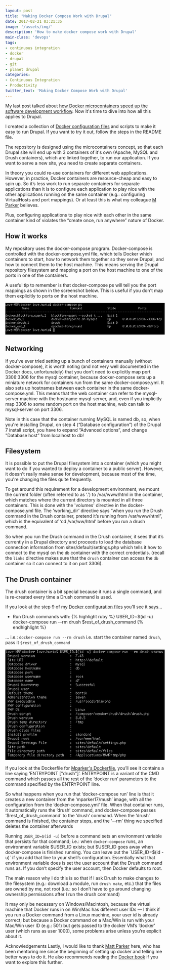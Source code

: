 ```yaml
---
layout: post
title: "Making Docker Compose Work with Drupal"
date: 2017-02-21 03:21:35
image: '/assets/img/'
description: 'How to make docker compose work with Drupal'
main-class: 'devops'
tags:
- continuous integration
- docker
- drupal
- git
- planet drupal
categories:
- Continuous Integration
- Productivity
twitter_text: 'Making Docker Compose Work with Drupal'
---
```


My last post talked about [how Docker microcontainers speed up the software development workflow][docker-architecture-blog]. Now it's time to dive into how all this applies to Drupal.

I created a collection of [Docker configuration files][docker-git-repo] and scripts to make it easy to run Drupal. If you want to try it out, follow the steps in the README file.

The repository is designed using the microcontainers concept, so that each Drupal site will end up with 3 containers of it's own (Apache, MySQL and Drush containers), which are linked together, to run our application. If you want to serve a new site, you need to create separate containers.

In theory you could re-use containers for different web applications. However, in practice, Docker containers are resource-cheap and easy to spin up. So it’s less work to run separate containers for separate applications than it is to configure each application to play nice with the other applications running on the same container (e.g.: configuring VirtualHosts and port mappings). Or at least this is what my colleague [M Parker][mparker-link] believes.

Plus, configuring applications to play nice with each other in the same container kind of violates the “create once, run anywhere” nature of Docker.

## How it works
My repository uses the docker-compose program. Docker-compose is controlled with the docker-compose.yml file, which tells Docker which containers to start, how to network them together so they serve Drupal, and how to connect them to the host machine. This means serving the Drupal repository filesystem and mapping a port on the host machine to one of the ports in one of the containers.

A useful tip to remember is that docker-compose ps will tell you the port mappings as shown in the screenshot below. This is useful if you don't map them explicitly to ports on the host machine.

![Docker terminal](/assets/img/2016-07-21-making-docker-compose-work-with-drupal/terminal-docker.png)

## Networking
If you've ever tried setting up a bunch of containers manually (without docker-compose), it is worth noting (and not very well documented in the Docker docs, unfortunately) that you don’t need to explicitly map port 3306:3306 for the mysql container, because docker-compose sets up a miniature network for containers run from the same docker-compose.yml. It also sets up hostnames between each container in the same docker-compose.yml. This means that the web container can refer to the mysql-server machine with the hostname mysql-server, and, even if you implicitly map 3306 to some random port on the​ host machine, web can talk to mysql-server on port 3306.

Note in this case that the container running MySQL is named db, so, when you're installing Drupal, on step 4 (“Database configuration”) of the Drupal 7 install script, you have to expand “Advanced options”, and change "Database host” from localhost to db!

## Filesystem
It is possible to put the Drupal filesystem into a container (which you might want to do if you wanted to deploy a container to a public server). However, it doesn't really make sense for development, because most of the time, you're changing the files quite frequently.

To get around this requirement for a development environment, we mount the current folder (often referred to as ‘.’) to /var/www/html in the container, which matches where the current directory is mounted in all three containers. This is done with the 'volumes' directive in the docker-compose.yml file. The ’working_dir’ directive says “when you run the Drush command in the Drush container, pretend it’s running from /var/www/html”, which is the equivalent of ‘cd /var/ww/html’ before you run a drush command.

So when you run the Drush command in the Drush container, it sees that it’s currently in a Drupal directory and proceeds to load the database connection information from sites/default/settings.php which tells it how to connect to the mysql on the `db` container with the correct credentials. (recall the `links` directive makes sure that the `drush` container can access the `db` container so it can connect to it on port 3306).

## The Drush container
The drush container is a bit special because it runs a single command, and is re-created every time a Drush command is used.

If you look at the step 9 of my [Docker configuration files][docker-git-repo] you’ll see it says…

- Run Drush commands with:
{% highlight ruby %}
USER_ID=$(id -u) docker-compose run --rm drush $rest_of_drush_command
{% endhighlight %}

… i.e.: `docker-compose run --rm drush`
i.e. start the container named `drush`, pass it `$rest_of_drush_command`

![Docker terminal containers](/assets/img/2016-07-21-making-docker-compose-work-with-drupal/docker-t-2.png)

If you look at the Dockerfile for [Mparker's Dockerfile][mparker_dockerfile], you’ll see it contains a line saying ‘ENTRYPOINT ["drush"]’. ENTRYPOINT is a variant of the CMD command which passes all the rest of the ‘docker run’ parameters to the command specified by the ENTRYPOINT line.

So what happens when you run that ‘docker-compose run’ line is that it creates a new container from the ‘mparker17/mush’ image, with all the configuration from the ‘docker-compose.yml’ file. When that container runs, it automatically runs the ‘drush’ command, and docker-compose passes ‘$rest_of_drush_command’ to the ‘drush’ command. When the ‘drush’ command is finished, the container stops, and the ‘--rm’ thing we specified deletes the container afterwards

Running `USER_ID=$(id -u)` before a command sets an environment variable that persists for that command; i.e.: when `docker-compose` runs, an environment variable $USER_ID exists; but $USER_ID goes away when docker-compose is finished running. You can leave out the `USER_ID=$(id -u)` if you add that line to your shell’s configuration. Essentially what that environment variable does is set the user account that the Drush command runs as. If you don’t specify the user account, then Docker defaults to root.

The main reason why I do this is so that if I ask Drush to make changes to the filesystem (e.g.: download a module, run `drush make`, etc.) that the files are owned by me, not root (i.e.: so I don’t have to go around changing ownership permissions after I run the drush command)

It may only be necessary on Windows/Macintosh, because the virtual machine that Docker runs in on Win/Mac has different user IDs — I think if you run a Docker command from a Linux machine, your user id is already correct; but because a Docker command on a Mac/Win is run with your Mac/Win user ID (e.g.: 501) but gets passed to the docker VM’s ‘docker’ user (which runs as user 1000), some problems arise unless you’re explicit about it.

Acknowledgements
Lastly, I would like to thank [Matt Parker][mparker-link] here, who has been mentoring me since the beginning of setting up docker and telling me better ways to do it. He also recommends reading the [Docker book][docker_book_link] if you want to explore this further.

[docker-architecture-blog]: {{site.baseurl}}/docker-microcontainers-for-faster-workflows/
[docker-git-repo]: https://github.com/lhuria94/docker-drupal-lamp
[mparker-link]: https://www.drupal.org/u/mparker17
[mparker_dockerfile]: https://hub.docker.com/r/mparker17/mush/~/dockerfile/
[docker_book_link]: https://www.dockerbook.com/
